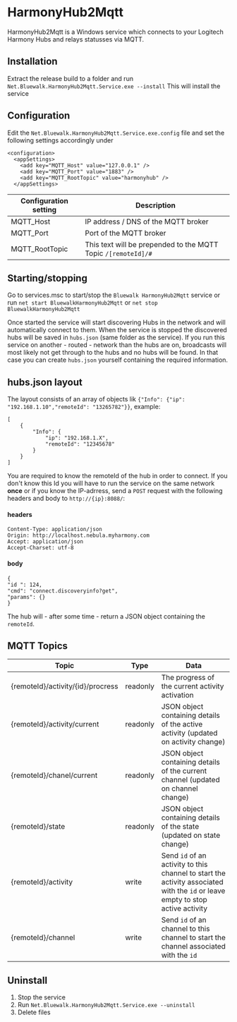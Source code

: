 # HarmonyHub2Mqtt
HarmonyHub2Mqtt is a Windows service which connects to your Logitech Harmony Hubs and relays statusses via MQTT.

## Installation
Extract the release build to a folder and run `Net.Bluewalk.HarmonyHub2Mqtt.Service.exe --install`
This will install the service

## Configuration
Edit the `Net.Bluewalk.HarmonyHub2Mqtt.Service.exe.config` file and set the following settings accordingly under 
```
<configuration>
  <appSettings>
    <add key="MQTT_Host" value="127.0.0.1" />
    <add key="MQTT_Port" value="1883" />
    <add key="MQTT_RootTopic" value="harmonyhub" />
  </appSettings>
  ```

| Configuration setting | Description |
|-|-|
| MQTT_Host | IP address / DNS of the MQTT broker |
| MQTT_Port | Port of the MQTT broker |
| MQTT_RootTopic | This text will be prepended to the MQTT Topic `/[remoteId]/#` |

## Starting/stopping
Go to services.msc to start/stop the `Bluewalk HarmonyHub2Mqtt` service or run `net start BluewalkHarmonyHub2Mqtt` or `net stop BluewalkHarmonyHub2Mqtt`

Once started the service will start discovering Hubs in the network and will automatically connect to them. When the service is stopped the discovered hubs will be saved in `hubs.json` (same folder as the service).
If you run this service on another - routed - network than the hubs are on, broadcasts will most likely not get through to the hubs and no hubs will be found. In that case you can create `hubs.json` yourself containing the required information.

## hubs.json layout
The layout consists of an array of objects lik `{"Info": {"ip": "192.168.1.10","remoteId": "13265782"}}`, example:
```
[
    {
        "Info": {
            "ip": "192.168.1.X",
            "remoteId": "12345678"
        }
    }
]
```
You are required to know the remoteId of the hub in order to connect. If you don't know this Id you will have to run the service on the same network __once__ or if you know the IP-adrress, send a `POST` request with the following headers and body to `http://{ip}:8088/`:
#### headers
```
Content-Type: application/json
Origin: http://localhost.nebula.myharmony.com
Accept: application/json
Accept-Charset: utf-8
```
#### body
```
{
"id ": 124,
"cmd": "connect.discoveryinfo?get",
"params": {}
}
```
The hub will - after some time - return a JSON object containing the `remoteId`.

## MQTT Topics
| Topic | Type | Data |
|-|-|-|
| {remoteId}/activity/{id}/procress | readonly | The progress of the current activity activation|
| {remoteId}/activity/current | readonly | JSON object containing details of the active activity (updated on activity change)|
| {remoteId}/chanel/current | readonly | JSON object containing details of the current channel (updated on channel change)|
| {remoteId}/state | readonly | JSON object containing details of the state (updated on state change)|
| {remoteId}/activity | write | Send `id` of an activity to this channel to start the activity associated with the `id` or leave empty to stop active activity|
| {remoteId}/channel | write | Send `id` of an channel to this channel to start the channel associated with the `id`|

## Uninstall
1. Stop the service
2. Run `Net.Bluewalk.HarmonyHub2Mqtt.Service.exe --uninstall`
3. Delete files